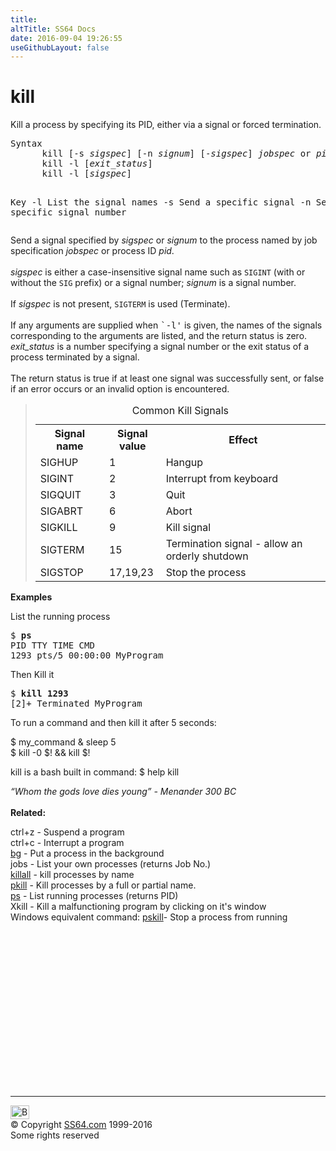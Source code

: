 ```yaml
---
title:
altTitle: SS64 Docs
date: 2016-09-04 19:26:55
useGithubLayout: false
---
```

<!-- #BeginLibraryItem "/Library/head_bash.lbi" --><!-- #EndLibraryItem --><h1>kill</h1> 
<p>Kill a process by specifying its PID, either via a signal or forced termination.</p>
<pre>Syntax
      kill [-s <var>sigspec</var>] [-n <var>signum</var>] [-<var>sigspec</var>] <var>jobspec</var> or <var>pid</var>
      kill -l [<var>exit_status</var>]
      kill -l [<var>sigspec</var>]

Key
   -l   List the signal names
   -s   Send a specific signal
   -n   Send a specific signal number</pre>
<p>Send a signal specified by <var>sigspec</var> or <var>signum</var> 
to the process named by job specification <var>jobspec</var> or process ID <var>pid</var>. 
<var><br>
<br>
sigspec</var> is either a case-insensitive signal name such as <code>SIGINT</code> (with or without the <code>SIG</code> prefix) or a signal number; <var>signum</var> is a signal number.<br>
<br>
If <var>sigspec</var> is not present, <code>SIGTERM</code> is used (Terminate). <br>
<br>
If any arguments are supplied when <samp>`-l'</samp> is given, the names of the signals corresponding to the arguments are listed, and the return status is zero. <var>exit_status</var> is a number specifying a signal number or the 
exit status of a process terminated by a signal.<br>
<br>
The return status is true if at least one signal was successfully sent, or false if an error occurs or an invalid option is encountered.</p>
<blockquote>
<table>
<caption>
Common Kill Signals
</caption>
<tbody><tr>
<th width="114" scope="col">Signal name</th>
<th width="78" scope="col">Signal value</th>
<th width="381" scope="col">Effect</th>
</tr>
<tr>
<td>SIGHUP</td>
<td>1</td>
<td>Hangup</td>
</tr>
<tr>
<td>SIGINT</td>
<td>2</td>
<td>Interrupt from keyboard </td>
</tr>
<tr>
<td>SIGQUIT</td>
<td>3</td>
<td>Quit</td>
</tr>
<tr>
<td>SIGABRT</td>
<td>6</td>
<td>Abort</td>
</tr>
<tr>
<td>SIGKILL</td>
<td>9</td>
<td>Kill signal </td>
</tr>
<tr>
<td>SIGTERM</td>
<td>15</td>
<td>Termination signal - allow an orderly shutdown</td>
</tr>
<tr>
<td>SIGSTOP</td>
<td>17,19,23</td>
<td>Stop the process</td>
</tr>
</tbody></table>
</blockquote>
<p><b>Examples</b></p>
<p>List the running process</p>
<pre>$ <b>ps</b>
PID TTY TIME CMD
1293 pts/5 00:00:00 MyProgram</pre>
<p>Then Kill it</p>
<pre>$ <b>kill 1293</b>
[2]+ Terminated MyProgram</pre>
<p><b><i>  </i></b>To run a command and then kill it after 5 seconds:</p>
<p class="code"> <span class="code">$ my_command &amp; sleep 5 <br>
</span> $ kill -0 $! &amp;&amp; kill $!</p>
<p>kill is a bash built in command: <span class="code"> $ help kill </span></p>
<p><i class="quote">“Whom the gods love dies young” - Menander 300 BC </i><br>
<br>
<b>Related:</b></p>
<p>ctrl+z  	- Suspend a program<br>
ctrl+c - Interrupt a program<br>
<a href="bg.html">bg</a> - Put a process in the background<br>
 jobs - List your own processes (returns Job No.)<br>
<a href="killall.html">killall</a> - kill processes by name <br>
<a href="pkill.html">pkill</a> - Kill processes by a full  or partial name.<br>
<a href="ps.html">ps</a> - List running processes (returns PID)<br>
Xkill - Kill a malfunctioning program by clicking on it's window<br>
Windows equivalent command: <a href="../nt/pskill.html">pskill</a>- Stop a process from running</p><!-- #BeginLibraryItem "/Library/foot_bash.lbi" --><p>
<!-- bash300 -->
<ins class="adsbygoogle" style="display:inline-block;width:300px;height:250px" data-ad-client="ca-pub-6140977852749469" data-ad-slot="4615356305"></ins>
<script>
(adsbygoogle = window.adsbygoogle || []).push({});
</script></p>
<hr>
<div id="bl" class="footer"><a href="kill.html#"><img src="../images/top.png" width="30" height="22" alt="Back to the Top"></a></div>
<div id="br" class="footer, tagline">© Copyright <a href="../index.html">SS64.com</a> 1999-2016<br>
Some rights reserved</div><!-- #EndLibraryItem -->

